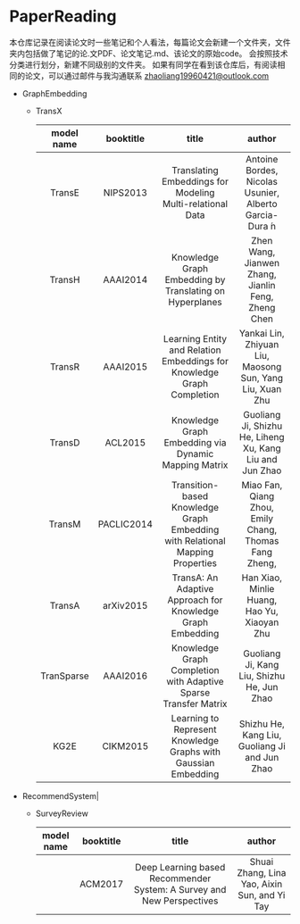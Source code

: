 # PaperReading
本仓库记录在阅读论文时一些笔记和个人看法，每篇论文会新建一个文件夹，文件夹内包括做了笔记的论.文PDF、论文笔记.md、该论文的原始code。
会按照技术分类进行划分，新建不同级别的文件夹。
如果有同学在看到该仓库后，有阅读相同的论文，可以通过邮件与我沟通联系 zhaoliang19960421@outlook.com

- GraphEmbedding

  - TransX

    |model name|booktitle|title|author|
    |:-:|:-:|:-:|:-:|
    TransE|NIPS2013|Translating Embeddings for Modeling Multi-relational Data|Antoine Bordes, Nicolas Usunier, Alberto Garcia-Dura ́n
    TransH|AAAI2014|Knowledge Graph Embedding by Translating on Hyperplanes|Zhen Wang, Jianwen Zhang, Jianlin Feng, Zheng Chen
    TransR|AAAI2015|Learning Entity and Relation Embeddings for Knowledge Graph Completion|Yankai Lin, Zhiyuan Liu, Maosong Sun, Yang Liu, Xuan Zhu
    TransD|ACL2015|Knowledge Graph Embedding via Dynamic Mapping Matrix |Guoliang Ji, Shizhu He, Liheng Xu, Kang Liu and Jun Zhao
    TransM|PACLIC2014|Transition-based Knowledge Graph Embedding with Relational Mapping Properties|Miao Fan, Qiang Zhou, Emily Chang, Thomas Fang Zheng,
    TransA|arXiv2015|TransA: An Adaptive Approach for Knowledge Graph Embedding|Han Xiao, Minlie Huang, Hao Yu, Xiaoyan Zhu
    TranSparse|AAAI2016|Knowledge Graph Completion with Adaptive Sparse Transfer Matrix|Guoliang Ji, Kang Liu, Shizhu He, Jun Zhao
    KG2E|CIKM2015|Learning to Represent Knowledge Graphs with Gaussian Embedding|Shizhu He, Kang Liu, Guoliang Ji and Jun Zhao

- RecommendSystem|

    - SurveyReview
    
      |model name|booktitle|title|author|
      |:-:|:-:|:-:|:-:|
      ||ACM2017|Deep Learning based Recommender System: A Survey and New Perspectives|Shuai Zhang, Lina Yao, Aixin Sun, and Yi Tay
